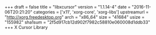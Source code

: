 +++
draft = false
title = "libxcursor"
version = "1.1.14-4"
date = "2016-11-06T20:21:20"
categories = ['x11', 'xorg-core', 'xorg-libs']
upstreamurl = "http://xorg.freedesktop.org"
arch = "x86_64"
size = "41684"
usize = "155982"
sha1sum = "2f5d917cb12d902f7982c58810e060008d1ddb33"
+++
X Cursor Library